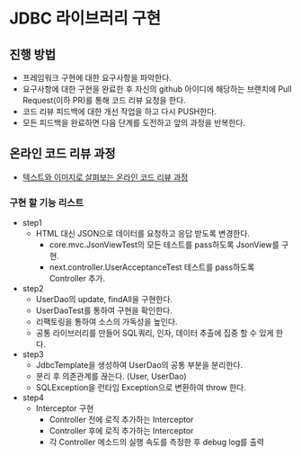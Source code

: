 # JDBC 라이브러리 구현
## 진행 방법
* 프레임워크 구현에 대한 요구사항을 파악한다.
* 요구사항에 대한 구현을 완료한 후 자신의 github 아이디에 해당하는 브랜치에 Pull Request(이하 PR)를 통해 코드 리뷰 요청을 한다.
* 코드 리뷰 피드백에 대한 개선 작업을 하고 다시 PUSH한다.
* 모든 피드백을 완료하면 다음 단계를 도전하고 앞의 과정을 반복한다.

## 온라인 코드 리뷰 과정
* [텍스트와 이미지로 살펴보는 온라인 코드 리뷰 과정](https://github.com/next-step/nextstep-docs/tree/master/codereview)

### 구현 할 기능 리스트
* step1
  * HTML 대신 JSON으로 데이터를 요청하고 응답 받도록 변경한다.
    * core.mvc.JsonViewTest의 모든 테스트를 pass하도록 JsonView를 구현.
    * next.controller.UserAcceptanceTest 테스트를 pass하도록 Controller 추가.
* step2
  * UserDao의 update, findAll을 구현한다.
  * UserDaoTest를 통하여 구현을 확인한다.
  * 리팩토링을 통하여 소스의 가독성을 높인다.
  * 공통 라이브러리를 만들어 SQL쿼리, 인자, 데이터 추출에 집중 할 수 있게 한다.
* step3
  * JdbcTemplate을 생성하여 UserDao의 공통 부분을 분리한다.
  * 분리 후 의존관계를 끊는다. (User, UserDao)
  * SQLException을 런타임 Exception으로 변환하여 throw 한다.
* step4
  * Interceptor 구현
    * Controller 전에 로직 추가하는 Interceptor
    * Controller 후에 로직 추가하는 Interceptor
    * 각 Controller 메소드의 실행 속도를 측정한 후 debug log를 출력
